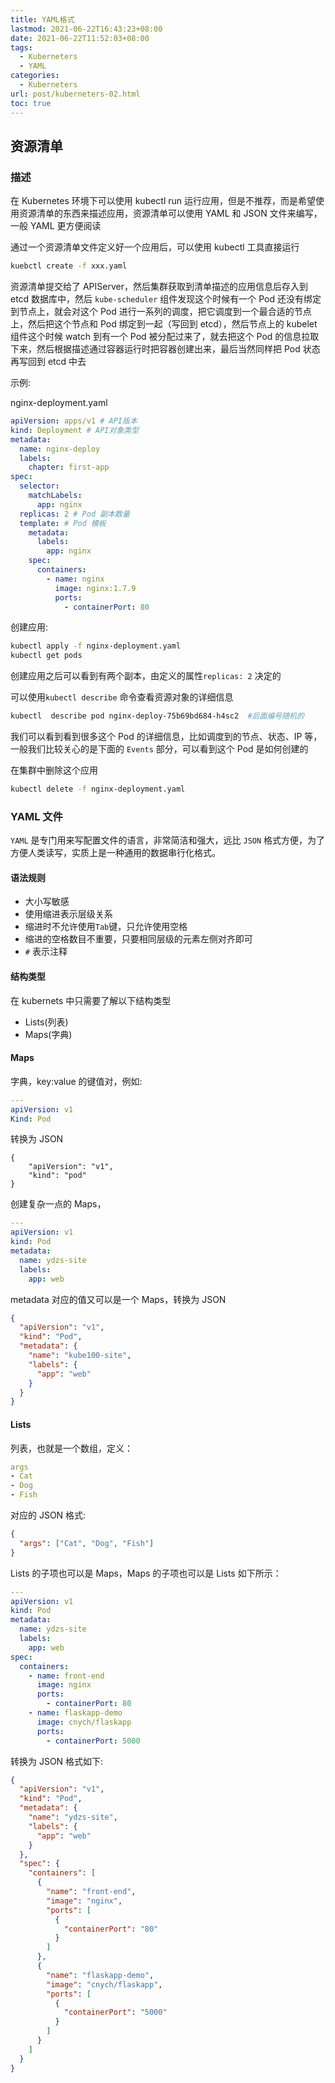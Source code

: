 ```yaml
---
title: YAML格式
lastmod: 2021-06-22T16:43:23+08:00
date: 2021-06-22T11:52:03+08:00
tags:
  - Kuberneters
  - YAML
categories:
  - Kuberneters
url: post/kuberneters-02.html
toc: true
---
```


## 资源清单

### 描述

在 Kubernetes 环境下可以使用 kubectl run 运行应用，但是不推荐，而是希望使用资源清单的东西来描述应用，资源清单可以使用 YAML 和 JSON 文件来编写，一般 YAML 更方便阅读

通过一个资源清单文件定义好一个应用后，可以使用 kubectl 工具直接运行

<!-- more -->

```bash
kuebctl create -f xxx.yaml
```

资源清单提交给了 APIServer，然后集群获取到清单描述的应用信息后存入到 etcd 数据库中，然后 `kube-scheduler` 组件发现这个时候有一个 Pod 还没有绑定到节点上，就会对这个 Pod 进行一系列的调度，把它调度到一个最合适的节点上，然后把这个节点和 Pod 绑定到一起（写回到 etcd），然后节点上的 kubelet 组件这个时候 watch 到有一个 Pod 被分配过来了，就去把这个 Pod 的信息拉取下来，然后根据描述通过容器运行时把容器创建出来，最后当然同样把 Pod 状态再写回到 etcd 中去

示例:

nginx-deployment.yaml

```yaml
apiVersion: apps/v1 # API版本
kind: Deployment # API对象类型
metadata:
  name: nginx-deploy
  labels:
    chapter: first-app
spec:
  selector:
    matchLabels:
      app: nginx
  replicas: 2 # Pod 副本数量
  template: # Pod 模板
    metadata:
      labels:
        app: nginx
    spec:
      containers:
        - name: nginx
          image: nginx:1.7.9
          ports:
            - containerPort: 80
```

创建应用:

```bash
kubectl apply -f nginx-deployment.yaml
kubectl get pods
```

创建应用之后可以看到有两个副本，由定义的属性`replicas: 2` 决定的

可以使用`kubectl describe` 命令查看资源对象的详细信息

```bash
kubectl  describe pod nginx-deploy-75b69bd684-h4sc2  #后面编号随机的
```

我们可以看到看到很多这个 Pod 的详细信息，比如调度到的节点、状态、IP 等，一般我们比较关心的是下面的 `Events` 部分，可以看到这个 Pod 是如何创建的

在集群中删除这个应用

```bash
kubectl delete -f nginx-deployment.yaml
```

### YAML 文件

`YAML` 是专门用来写配置文件的语言，非常简洁和强大，远比 `JSON` 格式方便，为了方便人类读写，实质上是一种通用的数据串行化格式。

#### 语法规则

- 大小写敏感
- 使用缩进表示层级关系
- 缩进时不允许使用`Tab`键，只允许使用空格
- 缩进的空格数目不重要，只要相同层级的元素左侧对齐即可
- `#` 表示注释

#### 结构类型

在 kubernets 中只需要了解以下结构类型

- Lists(列表)
- Maps(字典)

#### Maps

字典，key:value 的键值对，例如:

```yaml
---
apiVersion: v1
Kind: Pod
```

转换为 JSON

```jso
{
    "apiVersion": "v1",
    "kind": "pod"
}
```

创建复杂一点的 Maps，

```yaml
---
apiVersion: v1
kind: Pod
metadata:
  name: ydzs-site
  labels:
    app: web
```

metadata 对应的值又可以是一个 Maps，转换为 JSON

```json
{
  "apiVersion": "v1",
  "kind": "Pod",
  "metadata": {
    "name": "kube100-site",
    "labels": {
      "app": "web"
    }
  }
}
```

#### Lists

列表，也就是一个数组，定义：

```yaml
args
- Cat
- Dog
- Fish
```

对应的 JSON 格式:

```json
{
  "args": ["Cat", "Dog", "Fish"]
}
```

Lists 的子项也可以是 Maps，Maps 的子项也可以是 Lists 如下所示：

```yaml
---
apiVersion: v1
kind: Pod
metadata:
  name: ydzs-site
  labels:
    app: web
spec:
  containers:
    - name: front-end
      image: nginx
      ports:
        - containerPort: 80
    - name: flaskapp-demo
      image: cnych/flaskapp
      ports:
        - containerPort: 5000
```

转换为 JSON 格式如下:

```json
{
  "apiVersion": "v1",
  "kind": "Pod",
  "metadata": {
    "name": "ydzs-site",
    "labels": {
      "app": "web"
    }
  },
  "spec": {
    "containers": [
      {
        "name": "front-end",
        "image": "nginx",
        "ports": [
          {
            "containerPort": "80"
          }
        ]
      },
      {
        "name": "flaskapp-demo",
        "image": "cnych/flaskapp",
        "ports": [
          {
            "containerPort": "5000"
          }
        ]
      }
    ]
  }
}
```
